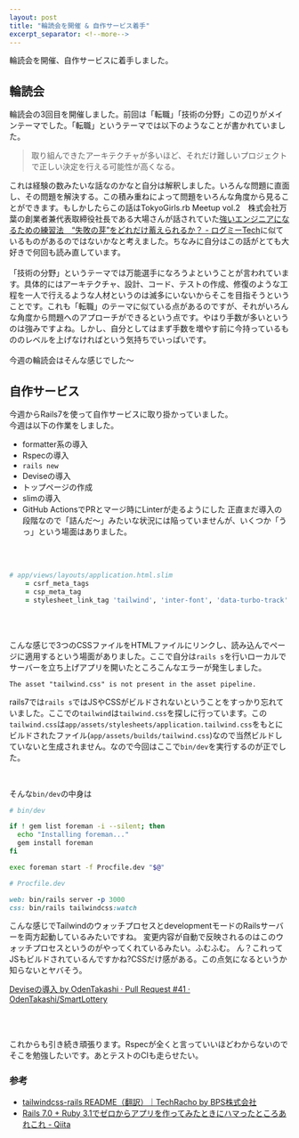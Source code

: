 ```yaml
---
layout: post
title: "輪読会を開催 & 自作サービス着手"
excerpt_separator: <!--more-->
---
```

輪読会を開催、自作サービスに着手しました。
<!--more-->
## 輪読会
輪読会の3回目を開催しました。前回は「転職」「技術の分野」この辺りがメインテーマでした。「転職」というテーマでは以下のようなことが書かれていました。

> 取り組んできたアーキテクチャが多いほど、それだけ難しいプロジェクトで正しい決定を行える可能性が高くなる。

これは経験の数みたいな話なのかなと自分は解釈しました。いろんな問題に直面し、その問題を解決する。この積み重ねによって問題をいろんな角度から見ることができます。もしかしたらこの話はTokyoGirls.rb Meetup vol.2　株式会社万葉の創業者兼代表取締役社長である大場さんが話されていた[強いエンジニアになるための練習法　“失敗の芽”をどれだけ蓄えられるか？ \- ログミーTech](https://logmi.jp/tech/articles/322669)に似ているものがあるのではないかなと考えました。ちなみに自分はこの話がとても大好きで何回も読み直しています。
<br>
<br>
「技術の分野」というテーマでは万能選手になろうよということが言われています。具体的にはアーキテクチャ、設計、コード、テストの作成、修復のような工程を一人で行えるような人材というのは滅多にいないからそこを目指そうということです。これも「転職」のテーマに似ている点があるのですが、それがいろんな角度から問題へのアプローチができるという点です。やはり手数が多いというのは強みですよね。しかし、自分としてはまず手数を増やす前に今持っているもののレベルを上げなければという気持ちでいっぱいです。
<br>
<br>
今週の輪読会はそんな感じでした〜

## 自作サービス
今週からRails7を使って自作サービスに取り掛かっていました。
<br>
今週は以下の作業をしました。
- formatter系の導入
- Rspecの導入
- `rails new`
- Deviseの導入
- トップページの作成
- slimの導入
- GitHub ActionsでPRとマージ時にLinterが走るようにした
正直まだ導入の段階なので「詰んだ〜」みたいな状況には陥っていませんが、いくつか「うっ」という場面はありました。
<br>
<br>

```rb
# app/views/layouts/application.html.slim
    = csrf_meta_tags
    = csp_meta_tag
    = stylesheet_link_tag 'tailwind', 'inter-font', 'data-turbo-track': 'reload'
```
<br>
<br>

こんな感じで3つのCSSファイルをHTMLファイルにリンクし、読み込んでページに適用するという場面がありました。ここで自分は`rails s`を行いローカルでサーバーを立ち上げアプリを開いたところこんなエラーが発生しました。

```
The asset "tailwind.css" is not present in the asset pipeline.
```

rails7では`rails s`ではJSやCSSがビルドされないということをすっかり忘れていました。ここでの`tailwind`は`tailwind.css`を探しに行っています。この`tailwind.css`は`app/assets/stylesheets/application.tailwind.css`をもとにビルドされたファイル(`app/assets/builds/tailwind.css`)なので当然ビルドしていないと生成されません。なので今回はここで`bin/dev`を実行するのが正でした。

<br>

そんな`bin/dev`の中身は

```sh
# bin/dev

if ! gem list foreman -i --silent; then
  echo "Installing foreman..."
  gem install foreman
fi

exec foreman start -f Procfile.dev "$@"
```

```rb
# Procfile.dev

web: bin/rails server -p 3000
css: bin/rails tailwindcss:watch
```

こんな感じでTailwindのウォッチプロセスとdevelopmentモードのRailsサーバーを両方起動しているみたいですね。
変更内容が自動で反映されるのはこのウォッチプロセスというのがやってくれているみたい。ふむふむ。
ん？これってJSもビルドされているんですかね?CSSだけ感がある。この点気になるというか知らないとヤバそう。

[Deviseの導入 by OdenTakashi · Pull Request \#41 · OdenTakashi/SmartLottery](https://github.com/OdenTakashi/SmartLottery/pull/41)

<br>
<br>

これからも引き続き頑張ります。Rspecが全くと言っていいほどわからないのでそこを勉強したいです。あとテストのCIも走らせたい。

### 参考
- [tailwindcss\-rails README（翻訳）｜TechRacho by BPS株式会社](https://techracho.bpsinc.jp/hachi8833/2022_10_27/122530)
- [Rails 7\.0 \+ Ruby 3\.1でゼロからアプリを作ってみたときにハマったところあれこれ \- Qiita](https://qiita.com/jnchito/items/5c41a7031404c313da1f#bindev-%E3%82%B3%E3%83%9E%E3%83%B3%E3%83%89%E3%81%A7%E3%82%B5%E3%83%BC%E3%83%90%E3%82%92%E8%B5%B7%E5%8B%95%E3%81%99%E3%82%8B)
